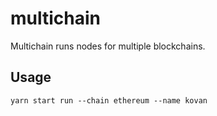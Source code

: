 multichain
==========

Multichain runs nodes for multiple blockchains.

## Usage
```
yarn start run --chain ethereum --name kovan
```